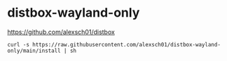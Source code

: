 # distbox-wayland-only

https://github.com/alexsch01/distbox

```
curl -s https://raw.githubusercontent.com/alexsch01/distbox-wayland-only/main/install | sh
```
